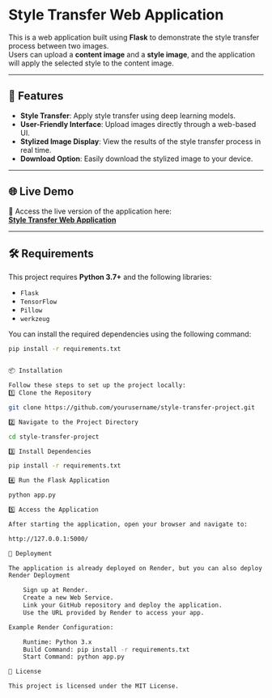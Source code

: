 # **Style Transfer Web Application**

This is a web application built using **Flask** to demonstrate the style transfer process between two images.  
Users can upload a **content image** and a **style image**, and the application will apply the selected style to the content image.

---

## 🌟 **Features**

- **Style Transfer**: Apply style transfer using deep learning models.  
- **User-Friendly Interface**: Upload images directly through a web-based UI.  
- **Stylized Image Display**: View the results of the style transfer process in real time.  
- **Download Option**: Easily download the stylized image to your device.  

---

## 🌐 **Live Demo**

🎉 Access the live version of the application here:  
[**Style Transfer Web Application**](https://cv-project-4.onrender.com/)  

---

## 🛠️ **Requirements**

This project requires **Python 3.7+** and the following libraries:

- `Flask`  
- `TensorFlow`  
- `Pillow`  
- `werkzeug`  

You can install the required dependencies using the following command:  

```bash
pip install -r requirements.txt


📦 Installation

Follow these steps to set up the project locally:
1️⃣ Clone the Repository

git clone https://github.com/yourusername/style-transfer-project.git

2️⃣ Navigate to the Project Directory

cd style-transfer-project

3️⃣ Install Dependencies

pip install -r requirements.txt

4️⃣ Run the Flask Application

python app.py

5️⃣ Access the Application

After starting the application, open your browser and navigate to:

http://127.0.0.1:5000/

🚀 Deployment

The application is already deployed on Render, but you can also deploy it to other platforms like Heroku or PythonAnywhere.
Render Deployment

    Sign up at Render.
    Create a new Web Service.
    Link your GitHub repository and deploy the application.
    Use the URL provided by Render to access your app.

Example Render Configuration:

    Runtime: Python 3.x
    Build Command: pip install -r requirements.txt
    Start Command: python app.py

📜 License

This project is licensed under the MIT License.
